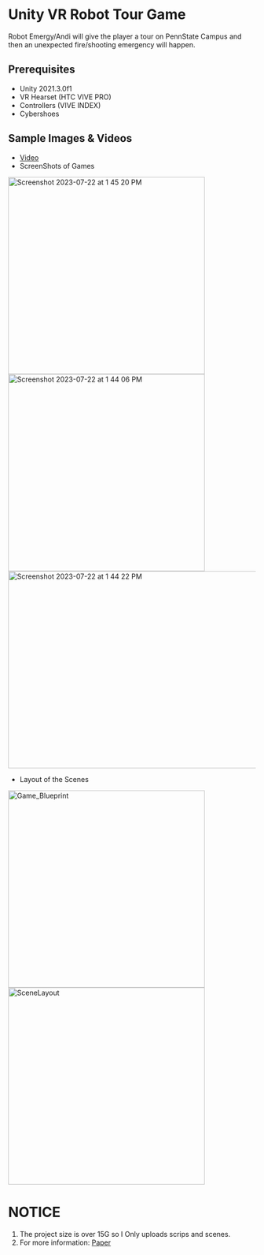 #  Unity VR Robot Tour Game
Robot Emergy/Andi will give the player a tour on PennState Campus and then an unexpected fire/shooting emergency will happen.

## Prerequisites
* Unity 2021.3.0f1
* VR Hearset (HTC VIVE PRO)
* Controllers (VIVE INDEX)
* Cybershoes

## Sample Images & Videos
* [Video](https://drive.google.com/drive/folders/1G94UN870CpkWGsWIDjFkja3Czb1RNGYo?usp=sharing)
* ScreenShots of Games
<img width="400" height="400" alt="Screenshot 2023-07-22 at 1 45 20 PM" src="https://github.com/YinxuanY/Unity_VR_RobotTour_Game/assets/140264760/85f4a606-fd78-46a9-bf7d-5b8fd9170ba2">
<img width="400" height="400" alt="Screenshot 2023-07-22 at 1 44 06 PM" src="https://github.com/YinxuanY/Unity_VR_RobotTour_Game/assets/140264760/f26e2b83-451e-4196-851c-9924a02cb4da">
<img width="600" height="400" alt="Screenshot 2023-07-22 at 1 44 22 PM" src="https://github.com/YinxuanY/Unity_VR_RobotTour_Game/assets/140264760/27f5b868-4e00-4761-b9e9-76a3432e750d">

* Layout of the Scenes
<img width="400" height="400" alt="Game_Blueprint" src="https://github.com/YinxuanY/Unity_VR_RobotTour_Game/assets/140264760/4fc1e54a-e94a-4bd9-9f01-21e02d3d7f29">
<img width="400" height="400" alt="SceneLayout" src="https://github.com/YinxuanY/Unity_VR_RobotTour_Game/assets/140264760/09d009e6-e218-4e56-92f8-bf3ec3269da5">

# NOTICE
1. The project size is over 15G so I Only uploads scrips and scenes.
2. For more information: [Paper](https://arxiv.org/abs/2210.08414)

